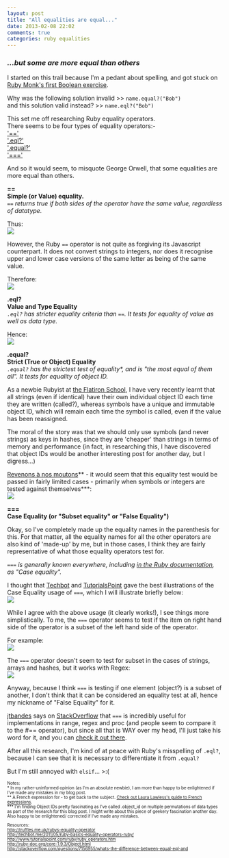 ```yaml
---
layout: post
title: "All equalities are equal..."
date: 2013-02-08 22:02
comments: true
categories: ruby equalities
---
```


<h3><em>...but some are more equal than others</em></h3>

I started on this trail because I'm a pedant about spelling, and got stuck on <a href="http://rubymonk.com/learning/books/1/chapters/8-control-structures/lessons/43-boolean-expressions-in-ruby">Ruby Monk's first Boolean exercise</a>.

Why was the following solution invalid >> ```name.equal?("Bob")``` <br>
and this solution valid instead? >> ```name.eql?("Bob")```

This set me off researching Ruby equality operators.<br>
There seems to be four types of equality operators:-<br>
<a href="#==">'=='</a><br>
<a href="#eql">'.eql?'</a><br>
<a href="#equal">'.equal?'</a><br>
<a href="#===">'==='</a>

And so it would seem, to misquote George Orwell, that some equalities are more equal than others.

<!--more-->

<a name="=="><strong>==</strong></a><br>
<strong>Simple (or Value) equality.</strong><br>
<em>```==``` returns true if both sides of the operator have the same value, regardless of datatype.</em>

Thus:<br>
<img src="http://ei-lene.github.com/images/2013_02_08/ValueEquality1.png">

However, the Ruby ```==``` operator is not quite as forgiving its Javascript counterpart. It does not convert strings to integers, nor does it recognise upper and lower case versions of the same letter as being of the same value.

Therefore:<br>
<img src="http://ei-lene.github.com/images/2013_02_08/ValueEquality2.png">

<a name="eql"><strong>.eql?</strong></a><br>
<strong>Value and Type Equality</strong><br>
<em>```.eql?``` has stricter equality criteria than ```==```. It tests for equality of value as well as data type.</em>

Hence:<br>
<img src="http://ei-lene.github.com/images/2013_02_08/ValueTypeEquality.png">

<a name="equal"><strong>.equal?</strong></a><br>
<strong>Strict (True or Object) Equality</strong><br>
<em>```.equal?``` has the strictest test of equality*, and is "the most equal of them all". It tests for equality of object ID.</em>

As a newbie Rubyist at <a href="http://flatironschool.com/">the Flatiron School</a>, I have very recently learnt that all strings (even if identical) have their own individual object ID each time they are written (called?), whereas symbols have a unique and immutable object ID, which will remain each time the symbol is called, even if the value has been reassigned. 

The moral of the story was that we should only use symbols (and never strings) as keys in hashes, since they are 'cheaper' than strings in terms of memory and performance (in fact, in researching this, I have discovered that object IDs would be another interesting post for another day, but I digress...)
 
<a href="http://french.about.com/od/vocabulary/a/revenonsanosmoutons.htm">Revenons à nos moutons</a>\*\* - it would seem that this equality test would be passed in fairly limited cases - primarily when symbols or integers are tested against themselves***:<br>
<img src="http://ei-lene.github.com/images/2013_02_08/ObjectEquality.png">


<a name="==="><strong>===</strong></a><br>
<strong>Case Equality (or "Subset equality" or "False Equality")</strong>

Okay, so I've completely made up the equality names in the parenthesis for this. For that matter, all the equality names for all the other operators are also kind of 'made-up' by me, but in those cases, I think they are fairly representative of what those equality operators test for.

<em>```===``` is generally known everywhere, including <a href="http://ruby-doc.org/core-1.9.3/Object.html#method-i-3D-3D-3D">in the Ruby documentation</a>, as "Case equality".</em>

I thought that <a href="http://techbot.me/2011/05/ruby-basics-equality-operators-ruby/">Techbot</a> and <a href="http://www.tutorialspoint.com/ruby/ruby_operators.htm
">TutorialsPoint</a> gave the best illustrations of the Case Equality usage of ```===```, which I will illustrate briefly below:<br>
<img src="http://ei-lene.github.com/images/2013_02_08/SubsetCaseEquality1.png">

While I agree with the above usage (it clearly works!), I see things more simplistically. To me, the ```===``` operator seems to test if the item on right hand side of the operator is a subset of the left hand side of the operator.

For example: <br>
<img src="http://ei-lene.github.com/images/2013_02_08/SubsetCaseEquality2.png">


The ```===``` operator doesn't seem to test for subset in the cases of strings, arrays and hashes, but it works with Regex:<br>
<img src="http://ei-lene.github.com/images/2013_02_08/SubsetCaseEquality3.png">

Anyway, because I think ```===``` is testing if one element (object?) is a subset of another, I don't think that it can be considered an equality test at all, hence my nickname of "False Equality" for it.

<a href="http://stackoverflow.com/users/23649/jtbandes">jtbandes</a> says on <a href="stackoverflow.com">StackOverflow</a> that ```===``` is incredibly useful for implementations in range, regex and proc (and people seem to compare it to the #== operator), but since all that is WAY over my head, I'll just take his word for it, and you can <a href="http://stackoverflow.com/questions/7156955/whats-the-difference-between-equal-eql-and">check it out there</a>.

After all this research, I'm kind of at peace with Ruby's misspelling of ```.eql?```, because I can see that it is necessary to differentiate it from ```.equal?```

But I'm still annoyed with ```elsif```… >:(


<p style="font-size: 70%; font-weight: normal">
Notes:<br>
* In my rather-uninformed opinion (as I'm an absolute newbie), I am more than happy to be enlightened if I've made any mistakes in my blog post.<br>
** A French expression for - to get back to the subject. <a href="http://french.about.com/od/vocabulary/a/revenonsanosmoutons.htm">Check out Laura Lawless's guide to French expressions</a>.<br>
*** I'm finding Object IDs pretty fascinating as I've called .object_id on multiple permutations of data types as part of the research for this blog post. I might write about this piece of geekery fascination another day. Also happy to be enlightened/ corrected if I've made any mistakes.

<p style="font-size: 70%; font-weight: normal">
Resources:<br>
<a href="http://truffles.me.uk/rubys-equality-operator">http://truffles.me.uk/rubys-equality-operator</a><br>
<a href="http://techbot.me/2011/05/ruby-basics-equality-operators-ruby/">http://techbot.me/2011/05/ruby-basics-equality-operators-ruby/</a><br>
<a href="http://www.tutorialspoint.com/ruby/ruby_operators.htm">http://www.tutorialspoint.com/ruby/ruby_operators.htm</a><br>
<a href="http://ruby-doc.org/core-1.9.3/Object.html"> http://ruby-doc.org/core-1.9.3/Object.html</a><br>
<a href="http://stackoverflow.com/questions/7156955/whats-the-difference-between-equal-eql-and"> http://stackoverflow.com/questions/7156955/whats-the-difference-between-equal-eql-and</a>

